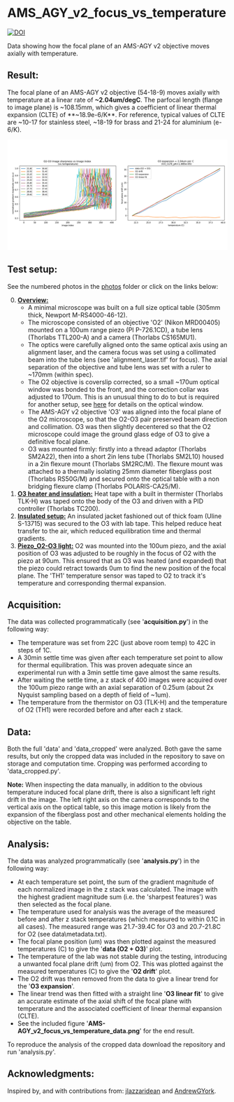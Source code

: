 # AMS_AGY_v2_focus_vs_temperature

<a href="https://doi.org/10.5281/zenodo.14343608"><img src="https://zenodo.org/badge/DOI/10.5281/zenodo.14343608.svg" alt="DOI"></a>

Data showing how the focal plane of an AMS-AGY v2 objective moves axially with temperature.

## Result:
The focal plane of an AMS-AGY v2 objective (54-18-9) moves axially with temperature at a linear rate of **~2.04um/degC**. The parfocal length (flange to image plane) is ~108.15mm, which gives a coefficient of linear thermal expansion (CLTE) of
**~18.9e-6/K**. For reference, typical values of CLTE are ~10-17 for stainless steel, ~18-19 for brass and 21-24 for aluminium (e-6/K).

![social_preview](https://github.com/amsikking/AMS_AGY_v2_focus_vs_temperature/blob/main/social_preview.png)

## Test setup:
See the numbered photos in the [photos](https://github.com/amsikking/AMS_AGY_v2_focus_vs_temperature/tree/main/photos) folder or click on the links below:

0) [**Overview:**](https://github.com/amsikking/AMS_AGY_v2_focus_vs_temperature/blob/main/photos/0_overview.jpg)
    - A minimal microscope was built on a full size optical table (305mm thick, Newport M-RS4000-46-12).
    - The microscope consisted of an objective 'O2' (Nikon MRD00405) mounted on a 100um range piezo (PI P-726.1CD), a tube lens (Thorlabs TTL200-A) and a camera (Thorlabs CS165MU1).
    - The optics were carefully aligned onto the same optical axis using an alignment laser, and the camera focus was set using a collimated beam into the tube lens (see 'alignment_laser.tif' for focus). The axial separation of the objective and tube lens was set with a ruler to ~170mm (within spec).
    - The O2 objective is coverslip corrected, so a small ~170um optical window was bonded to the front, and the correction collar was adjusted to 170um. This is an unusual thing to do to but is required for another setup, see [here](https://andrewgyork.github.io/high_na_single_objective_lightsheet/appendix.html#Parts_em_optical) for details on the optical window.
    - The AMS-AGY v2 objective 'O3' was aligned into the focal plane of the O2 microscope, so that the O2-O3 pair preserved beam direction and collimation. O3 was then slightly decentered so that the O2 microscope could image the ground glass edge of O3 to give a definitive focal plane.
    - O3 was mounted firmly: firstly into a thread adaptor (Thorlabs SM2A22), then into a short 2in lens tube (Thorlabs SM2L10) housed in a 2in flexure mount (Thorlabs SM2RC/M). The flexure mount was attached to a thermally isolating 25mm diameter fiberglass post (Thorlabs RS50G/M) and secured onto the optical table with a non bridging flexure clamp (Thorlabs POLARIS-CA25/M).
1) [**O3 heater and insulation:**](https://github.com/amsikking/AMS_AGY_v2_focus_vs_temperature/blob/main/photos/1_O3_heater_and_insulation.jpg) Heat tape with a built in thermister (Thorlabs TLK-H) was taped onto the body of the O3 and driven with a PID controller (Thorlabs TC200).
2) [**Insulated setup:**](https://github.com/amsikking/AMS_AGY_v2_focus_vs_temperature/blob/main/photos/2_insulated_setup.jpg) An insulated jacket fashioned out of thick foam (Uline S-13715) was secured to the O3 with lab tape. This helped reduce heat transfer to the air, which reduced equilibration time and thermal gradients.
3) [**Piezo_O2-O3 light:**](https://github.com/amsikking/AMS_AGY_v2_focus_vs_temperature/blob/main/photos/3_piezo_O2_O3_light.jpg) O2 was mounted into the 100um piezo, and the axial position of O3 was adjusted to be roughly in the focus of O2 with the piezo at 90um. This ensured that as O3 was heated (and expanded) that the piezo could retract towards 0um to find the new position of the focal plane. The 'TH1' temperature sensor was taped to O2 to track it's temperature and corresponding thermal expansion.

## Acquisition:
The data was collected programmatically (see '**acquisition.py**') in the following way:
- The temperature was set from 22C (just above room temp) to 42C in steps of 1C.
- A 30min settle time was given after each temperature set point to allow for thermal equilibration. This was proven adequate since an experimental run with a 3min settle time gave almost the same results.
- After waiting the settle time, a z stack of 400 images were acquired over the 100um piezo range with an axial separation of 0.25um (about 2x Nyquist sampling based on a depth of field of ~1um).
- The temperature from the thermistor on O3 (TLK-H) and the temperature of O2 (TH1) were recorded before and after each z stack.

## Data:
Both the full 'data' and 'data_cropped' were analyzed. Both gave the same results, but only the cropped data was included in the repository to save on storage and computation time. Cropping was performed according to 'data_cropped.py'.

**Note:** When inspecting the data manually, in addition to the obvious temperature induced focal plane drift, there is also a significant left right drift in the image. The left right axis on the camera corresponds to the vertical axis on the optical table, so this image motion is likely from the expansion of the fiberglass post and other mechanical elements holding the objective on the table.

## Analysis:
The data was analyzed programmatically (see '**analysis.py**') in the following way:
- At each temperature set point, the sum of the gradient magnitude of each normalized image in the z stack was calculated. The image with the highest gradient magnitude sum (i.e. the 'sharpest features') was then selected as the focal plane.
- The temperature used for analysis was the average of the measured before and after z stack temperatures (which measured to within 0.1C in all cases). The measured range was 21.7-39.4C for O3 and 20.7-21.8C for O2 (see data\metadata.txt).
- The focal plane position (um) was then plotted against the measured temperatures (C) to give the '**data (O2 + O3)**' plot.
- The temperature of the lab was not stable during the testing, introducing a unwanted focal plane drift (um) from O2. This was plotted against the measured temperatures (C) to give the '**O2 drift**' plot.
- The O2 drift was then removed from the data to give a linear trend for the '**O3 expansion**'.
- The linear trend was then fitted with a straight line '**O3 linear fit**' to give an accurate estimate of the axial shift of the focal plane with temperature and the associated coefficient of linear thermal expansion (CLTE).
- See the included figure '**AMS-AGY_v2_focus_vs_temperature_data.png**' for the end result.

To reproduce the analysis of the cropped data download the repository and run 'analysis.py'.

## Acknowledgments:
Inspired by, and with contributions from: [jlazzaridean](https://github.com/jlazzaridean) and [AndrewGYork](https://github.com/AndrewGYork).
